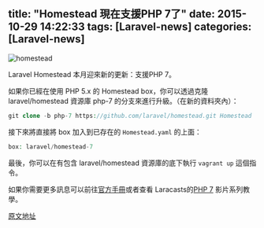 title: "Homestead 現在支援PHP 7了"
date: 2015-10-29 14:22:33
tags: [Laravel-news]
categories: [Laravel-news]
---

![homestead](http://i.imgur.com/CxQCsIB.png)

Laravel Homestead 本月迎來新的更新：支援PHP 7。

如果你已經在使用 PHP 5.x 的 Homestead box，你可以透過克隆 laravel/homestead 資源庫 php-7 的分支來進行升級。（在新的資料夾內）：

``` php
git clone -b php-7 https://github.com/laravel/homestead.git Homestead
```

接下來將直接將 box 加入到已存在的 `Homestead.yaml` 的上面：
``` php
box: laravel/homestead-7
```

最後，你可以在有包含 laravel/homestead 資源庫的底下執行 `vagrant up` 這個指令。

如果你需要更多訊息可以前往[官方手冊](http://laravel.com/docs/5.1/homestead#upgrading-to-php-7)或者查看 Laracasts的[PHP 7](https://laravel-news.com/2015/08/videos-to-learn-about-php-7/) 影片系列教學。

[原文地址](https://laravel-news.com/2015/10/homestead-now-with-php-7-support/)